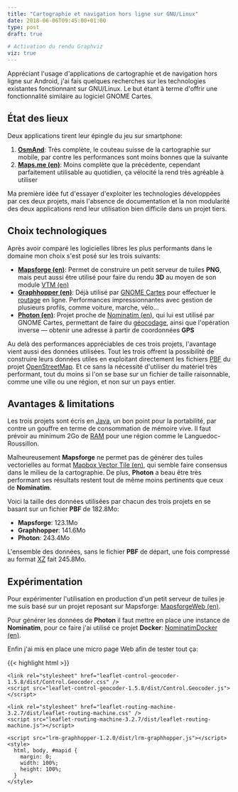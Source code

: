 ```yaml
---
title: "Cartographie et navigation hors ligne sur GNU/Linux"
date: 2018-06-06T09:45:00+01:00
type: post
draft: true

# Activation du rendu Graphviz
viz: true
---
```


Appréciant l'usage d'applications de cartographie et de navigation hors ligne
sur Android, j'ai fais quelques recherches sur les technologies existantes
fonctionnant sur GNU/Linux. Le but étant à terme d'offrir une fonctionnalité
similaire au logiciel GNOME Cartes.

<!--more-->

## État des lieux

Deux applications tirent leur épingle du jeu sur smartphone:

1. __[OsmAnd][1]__: Très complète, le couteau suisse de la cartographie sur
mobile, par contre les performances sont moins bonnes que la suivante
2. __[Maps.me (en)][2]__: Moins complète que la précédente, cependant
parfaitement utilisable au quotidien, ça vélocité la rend très agréable à
utiliser

Ma première idée fut d'essayer d'exploiter les technologies développées par ces
deux projets, mais l'absence de documentation et la non modularité des deux
applications rend leur utilisation bien difficile dans un projet tiers.

## Choix technologiques

Après avoir comparé les logicielles libres les plus performants dans le domaine
mon choix s'est posé sur les trois suivants:

- __[Mapsforge (en)][3]__: Permet de construire un petit serveur de tuiles
__PNG__, mais peut aussi être utilisé pour faire du rendu __3D__ au moyen de son
module [VTM (en)][6]
- __[Graphhopper (en)][4]__: Déjà utilisé par [GNOME Cartes][7] pour effectuer
le [routage][9] en ligne. Performances impressionnantes avec gestion de
plusieurs profils, comme voiture, marche, vélo...
- __[Photon (en)][5]__: Projet proche de [Nominatim (en)][10], qui lui est
utilisé par GNOME Cartes, permettant de faire du [géocodage][8], ainsi que
l'opération inverse — obtenir une adresse à partir de coordonnées __GPS__

Au delà des performances appréciables de ces trois projets, l'avantage vient
aussi des données utilisées. Tout les trois offrent la possibilité de construire
leurs données utiles en exploitant directement les fichiers [PBF][11] du projet
[OpenStreetMap][12]. Et ce sans la nécessité d'utiliser du matériel très
performant, tout du moins si l'on se base sur un fichier de taille raisonnable,
comme une ville ou une région, et non sur un pays entier.

## Avantages & limitations

Les trois projets sont écris en [Java][13], un bon point pour la portabilité,
par contre un gouffre en terme de consommation de mémoire vive. Il faut prévoir
au minimum 2Go de [RAM][14] pour une région comme le Languedoc-Roussillon.

Malheureusement __Mapsforge__ ne permet pas de générer des tuiles vectorielles
au format [Mapbox Vector Tile (en)][15], qui semble faire consensus dans le
milieu de la cartographie. De plus, __Photon__ a beau être très performant ses
résultats restent tout de même moins pertinents que ceux de __Nominatim__.

Voici la taille des données utilisées par chacun des trois projets en se basant
sur un fichier __PBF__ de 182.8Mo:

- __Mapsforge__: 123.1Mo
- __Graphhopper__: 141.6Mo
- __Photon__: 243.4Mo

L'ensemble des données, sans le fichier __PBF__ de départ, une fois compressé au
format [XZ][16] fait 245.8Mo.

## Expérimentation

Pour expérimenter l'utilisation en production d'un petit serveur de tuiles je me
suis basé sur un projet reposant sur Mapsforge: [MapsforgeWeb (en)][17].

Pour générer les données de __Photon__ il faut mettre en place une instance de
__Nominatim__, pour ce faire j'ai utilisé ce projet __Docker__:
[NominatimDocker (en)][18].

Enfin j'ai mis en place une micro page Web afin de tester tout ça:

{{< highlight html >}}
<!DOCTYPE html>
<html>
  <head>
    <meta charset="utf-8" />
    <link rel="stylesheet" href="leaflet-1.3.1/leaflet.css" />
    <script src="leaflet-1.3.1/leaflet.js"></script>

    <link rel="stylesheet" href="leaflet-control-geocoder-1.5.8/dist/Control.Geocoder.css" />
    <script src="leaflet-control-geocoder-1.5.8/dist/Control.Geocoder.js"></script>

    <link rel="stylesheet" href="leaflet-routing-machine-3.2.7/dist/leaflet-routing-machine.css" />
    <script src="leaflet-routing-machine-3.2.7/dist/leaflet-routing-machine.js"></script>

    <script src="lrm-graphhopper-1.2.0/dist/lrm-graphhopper.js"></script>
    <style>
      html, body, #mapid {
        margin: 0;
        width: 100%;
        height: 100%;
      }
    </style>
  </head>
  <body>
    <div id="mapid"></div>
    <script>
      var BBOX   = L.latLngBounds([42.221970,1.586256], [45.078210,4.947979]);
      var center = [43.2870381, 3.4709867];
      var zoom   = 13;
      var layer = L.tileLayer('http://localhost:20480/{style}/{z}/{x}/{y}', {
        maxZoom: 18,
        minZoom: 7,
        style: 'default'
      });

      var photonGeocoder = L.Control.Geocoder.photon({
        serviceUrl: 'http://localhost:2322/api',
        reverseUrl: 'http://localhost:2322/reverse',
        reverseQueryParams: {
          distance_sort: true
        }
      });
      var geocoder = L.Control.geocoder({
        geocoder: photonGeocoder
      });
      var router = L.Routing.control({
        router: L.Routing.graphHopper(undefined, {
          serviceUrl: 'http://localhost:8989/route'
        }),
        waypoints: [
          L.latLng(43.279049,3.469491),
          L.latLng(43.289077,3.447046)
        ],
        geocoder: photonGeocoder
      });

      var map = L.map('mapid');
      map.setMaxBounds(BBOX);
      map.setView(center, zoom);
      map.addLayer(layer);
      map.addControl(geocoder);
      map.addControl(router);
    </script>
  </body>
</html>
{{< / highlight >}}

## Liens utiles

- https://github.com/junjunguo/PocketMaps (en)
- https://github.com/mapsforge/mapsforge/blob/master/docs/Getting-Started-Map-Writer.md (en)
- https://github.com/mapsforge/mapsforge/blob/master/docs/MapCreation.md (en)
- https://github.com/komoot/photon/issues/328 (en)
- https://github.com/Leaflet/Leaflet (en)
- https://github.com/perliedman/leaflet-control-geocoder (en)
- https://github.com/perliedman/leaflet-routing-machine (en)
- https://github.com/perliedman/lrm-graphhopper (en)
- http://download.geofabrik.de/ (en)

<!-- Liens -->

[1]: https://fr.wikipedia.org/wiki/OsmAnd
[2]: https://en.wikipedia.org/wiki/Maps.me
[3]: https://github.com/mapsforge/mapsforge
[4]: https://github.com/graphhopper/graphhopper
[5]: https://github.com/komoot/photon
[6]: https://github.com/mapsforge/vtm
[7]: https://fr.wikipedia.org/wiki/GNOME_Cartes
[8]: https://fr.wikipedia.org/wiki/G%C3%A9ocodage
[9]: https://fr.wikipedia.org/wiki/Routage
[10]: https://github.com/openstreetmap/Nominatim
[11]: https://fr.wikipedia.org/wiki/Protocol_Buffers
[12]: https://fr.wikipedia.org/wiki/OpenStreetMap
[13]: https://fr.wikipedia.org/wiki/Java_(langage)
[14]: https://fr.wikipedia.org/wiki/M%C3%A9moire_vive
[15]: https://www.mapbox.com/vector-tiles/specification/
[16]: https://fr.wikipedia.org/wiki/XZ_(format_de_fichier)
[17]: https://github.com/virus-warnning/mapsforge-web
[18]: https://github.com/mediagis/nominatim-docker
